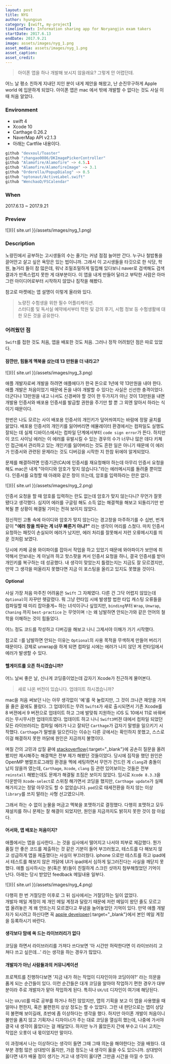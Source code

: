 ```yaml
---
layout: post
title: NYG
author: hyungsun
category: [swift, my-project]
timelineText: Information sharing app for Noryangjin exam takers
startDate: 2017.6.13
endDate: 2017.9.21
image: assets/images/nyg_1.png
asset_media: assets/images/nyg_1.png
asset_caption: 
asset_credit: 
---
```


> 아이폰 앱을 하나 개발해 보시지 않을래요? 그렇게 안 어렵던데.  

어느 날 평소 친하게 지내던 지인 분이 내게 제안을 해왔고, 난 순진무구하게 Apple world 에 입문하게 되었다. 아이폰 앱은 mac 에서 밖에 개발할 수 없다는 것도 사실 이 때 처음 알았다.

### Environment
- swift 4  
- Xcode 10
- Carthage 0.26.2
- NaverMap API v2.1.3
- 아래는 Cartfile 내용이다.  

```C
github "devxoul/Toaster"
github "zhangao0086/DKImagePickerController"
github "Alamofire/Alamofire" ~> 4.5.1
github "Alamofire/AlamofireImage" ~> 3.1
github "Orderella/PopupDialog" ~> 0.5
github "optonaut/ActiveLabel.swift"
github "WenchaoD/FSCalendar"
```

### When
2017.6.13 ~ 2017.9.21  

### Preview
![]({{ site.url }}/assets/images/nyg_1.png)

### Description
노량진에서 공부하는 고시생들의 수는 줄기는 커녕 점점 늘어만 간다. 누구나 철밥통을 끌어안고 살고 싶은 욕망은 있는 법이니까. 그래서 이 고시생들을 타깃으로 한 식당, 학원, 놀거리 들이 참 많은데, 워낙 조밀조밀하게 밀집해 있다보니 naver로 검색해도 검색결과가 만족스럽지 못한 게 대부분이다. 이 앱을 내게 만들어 달라고 부탁한 사람은 아마 그런 아이디어로부터 시작하지 않았나 짐작을 해봤다.  

참고로 마켓에는 앱 설명이 이렇게 올라와 있다.
> 노량진 수험생을 위한 필수 어플리케이션.  
> 스터디룸 및 독서실 예약에서부터 학원 및 강의 후기, 시험 정보 등 수험생활에 대한 모든 것을 공유한다.

### 어려웠던 점
`Swift`를 접한 것도 처음, 앱을 배포한 것도 처음. 그러나 정작 어려웠던 점은 따로 있었다.

#### 잠깐만, 힘들게 멕북을 샀는데 13 만원을 더 내라고?
![]({{ site.url }}/assets/images/nyg_3.png)  

애플 개발자로써 개발을 하려면 애플에다가 한국 돈으로 1년에 약 13만원을 내야 한다. 애플 개발은 처음이었기 때문에 돈을 내야 개발할 수 있다는 사실은 신선한 충격이었다. 더군다나 13만원을 내고 나서도 신경써야 할 것이 한 두가지가 아닌 것이 13만원을 내면 개발용 인증서와 배포용 인증서를 발급할 권한을 주기만 할 뿐 그 외엔 알아서 하라는 식이기  때문이다.  

한번은 나도 모르는 사이 배포용 인증서의 개인키가 덮어씌여지는 바람에 정말 골치를 앓았다. 배포용 인증서의 개인키를 잃어버리면 에뮬레이터 환경에서는 컴파일도 실행도 잘되는 데 실제 디바이스에서는 컴파일 단계에서부터 `code sign error`가 뜬다. 하지만 이 코드 사이닝 에러는 이 에러를 유발시킬 수 있는 경우의 수가 너무나 많은 데다 키체인 접근에서 관리하고 있는 개인키를 잃어버리는 것도 흔한 일은 아니기 때문에 이 에러가 인증서와 관련된 문제라는 것도 디버깅을 시작한 지 한참 뒤에야 알게되었다.  

문제를 해결하려면 인증기관(CA)에 인증서를 재요청해야 하는데 아무리 인증서 요청을 해도 mac은 내게 "아이디와 암호가 맞지 않습니다."라는 에러메시지를 돌려줄 뿐이었다. 인증서를 요청할 때 아래와 같은 창이 뜨는데, 암호를 입력하라는 란은 없다.  

![]({{ site.url }}/assets/images/nyg_2.png)  

인증서 요청을 할 때 암호를 입력하는 란도 없는데 암호가 맞지 않는다니? 무언가 잘못됐다고 생각했다.
심지어 에러를 구글링 해도 소득 없는 해결책을 해보고 되돌리기만 반복될 뿐 상황이 해결될 기미는 전혀 보이지 않았다. 

정신적인 고통 속에 아이디와 암호가 맞지 않는다는 경고창을 마주하기를 수 십번, 번개같이 **"에러 창을 띄우는 게 너무 빠른거 아냐?"** 라는 생각이 머리를 스쳤다. 마치 인증서 요청하는 패킷이 손실되어 에러가 났지만, 에러 처리를 잘못해서 저런 오류메시지를 띄운 것처럼 보였다.  

당시에 카페 공용 와이파이를 잡아서 작업을 하고 있었기 때문에 와아파이가 보안에 취약해서 안보내는 게 아닐까 하고 핫스팟을 켜서 인증서 요청을 하니, 결국 인증서를 받아 개인키를 복구하는 데 성공했다. 내 생각이 맞았는지 틀렸는지는 지금도 잘 모르겠지만, 만약 그 생각을 떠올리지 못했다면 지금 이 포스팅을 올리고 있지도 못했을 것이다. 



#### Optional
사실 가장 처음 마주친 어려움은 `Swift` 그 자체였다. 다른 건 그닥 어렵지 않았는데 `Optional`이 자꾸만 헷갈렸다. 뭐 그냥 런타임 시에 발생할 법한 타입 캐스팅 오류들을 컴파일할 때 미리 잡아줄게~ 하는 녀석이구나 싶었지만, `binding`부터 `Wrap`, `Unwrap`, `Chaning` 까지 `best-practice` 는 무엇이며 `!`는 왜 남발하면 안되는가와 같은 언어의 철학을 이해하는 것이 힘들었다. 

어느 정도 코드를 작성하고 디버깅을 해보고 나니 그제서야 이해가 가기 시작했다.  

참고로 `!`를 남발하면 안되는 이유는 `Optional`의 사용 목적을 무색하게 만들어 버리기 때문이다. 강제로 unwrap을 하게 되면 컴파일 시에는 에러가 나지 않던 게 런타임에서 에러가 발생할 수 있다. 

#### 헬게이트를 오픈 하시겠습니까?
어느 날씨 좋은 날, 신나게 코딩중이었는데 갑자기 Xcode가 친근하게 물어본다. 

> 새로 나온 버전이 있습니다. 업데이트 하시겠습니까?  

mac을 처음 써보던 나는 아무 생각없이 '예'를 꾹 눌렀지만, 그 것이 크나큰 재앙을 가져올 줄은 꿈에도 몰랐다. 그 업데이트는 무려 `Swift4`가 새로 출시되면서 기존 Xcode를 8 버젼에서 9 버젼으로 업데이트 하고 그에 발맞춰 지원하는 iOS 도 10에서 11로 바꿔버리는 무시무시한 업데이트였다. 업데이트 하고 나니 `Swift3`버젼 대에서 컴파일 되었던 모든 라이브러리는 컴파일 에러가 나고 잘되던 `Carthage`가 갑자기 말썽을 일으키기 시작했다. `Carthage`가 말썽을 일으킨다는 이슈는 다른 곳에서는 확인하지 못했고, 스스로 이걸 해결하지 못한 까닭에 원인은 지금까지 불명이다.  

며칠 간의 고민과 삽질 끝에 [stackoverflow](https://stackoverflow.com/questions/46362724/carthage-build-failed-after-updating-swift-to-version-4-0){:target="_blank"}에 공손히 질문을 올려봤지만 제시해주는 해결책은 전부 제가 해봤던 것들이었다. 당시에 짐작을 했던 원인은 OpenMP 병렬프로그래밍 환경을 멕에 세팅하면서 무언가 건드린 게 `clang`과 충돌이 났지 않을까 였는데, `Carthage`, `Xcode`, `clang` 등 관련 있어보이는 것들은 전부 `reinstall` 해봤는데도 문제가 해결될 조짐은 보이지 않았다. 임시로 `Xcode 8.3.3`을 다운받아 `Xcode-select`로 스위칭 해가면서 코딩을 했지만, `Carthage update`가 실패해가지고는 정말 아무것도 할 수 없었습니다. `pod`으로 태세전환을 하지 않는 이상 `library`를 쓰지 말라는 사형 선고였으니까.

그래서 하는 수 없이 눈물을 머금고 멕북을 포맷하기로 결정했다. 다행히 포맷하고 모두 재설치를 하니 문제는 잘 해결이 되었지만, 원인을 지금까지도 밝히지 못한 것이 참 아쉽다.

#### 어서와, 앱 배포는 처음이지? 
애플에서는 앱을 심사한다...는 것을 심사에서 떨어지고 나서야 피부로 체감했다. 뭔가 품질 안 좋은 코드를 제출하는 것 같은 기분이 들어 부끄러웠고, 테스트를 다 해보지 않고 성급하게 앱을 제출했다는 사실이 부끄러웠다. iphone 으로만 테스트를 하고 ipad에서 테스트를 해보지 않은 까닭에 UI가 ipad에서 심하게 일그러진다는 사실을 깨닫지 못했다. 애플 심사하시는 분(혹은 봇)들이 친절하게 스크린 샷까지 첨부해줬었던 기억이 난다. 아래는 당시 받았던 feedback 메일내용 일부다.  

![]({{ site.url }}/assets/images/nyg_4.png)  

다행히 한 번 거절당한 이후로 그 뒤 심사에서는 거절당하는 일이 없었다.  
개발자 메일 계정이 제 개인 메일 계정과 달랐기 때문에 저런 메일이 왔던 줄도 모르고 앱 올려놓은 게 왜 안뜨는지 모르겠다고 푸념을 늘어놓았던 기억이 있다. 만약 애플 개발자가 되시려고 하신다면 꼭 [apple developer](ttps://developer.apple.com/){:target="_blank"}에서 본인 메일 계정을 등록하시기 바란다. 


#### 생각보다 맘에 쏙 드는 라이브러리가 없다
코딩을 하면서 라이브러리를 가져다 쓰다보면 '아 시간만 허락한다면 이 라이브러리 고쳐다 쓰고 싶은데...' 라는 생각을 하는 경우가 많았다. 


#### 개발자가 아닌 사람들과의 커뮤니케이션
프로젝트를 진행하다보면 '지금 내가 하는 작업이 디자인이야 코딩이야?' 라는 의문을 품게 되는 순간들이 있다. 이런 순간들은 대개 코딩을 알아야 작업하기 편한 경우가 대부분이라 주로 개발자가 맡아 작업하게 된다. 
특히나 `UX/UI` 디자인이 여기에 해당된다.  

나는 `UX/UI`를 따로 공부를 하거나 하진 않았지만, 앱의 기획을 보고 이 앱을 사용했을 때 얼마나 편한지, 혹은 불편한지 상상 정도는 할 수 있었다. 그런 내 판단으로는 앱이 상당히 불편해 보이길래, 초반에 좀 이상하다는 생각을 했다. 하지만 아이폰 개발이 처음이니 불만을 품지 않고 기획자나 디자이너가 주는 대로 코딩을 열심히 했는데, 나중에 가서야 결국 내 생각이 옳았다는 걸 깨달았다. 하지만 누가 옳았든지 간에 부수고 다시 고치는 작업은 오롯이 내 몫이었지만 말이다.  

이 과정에서 나는 이상하다는 생각이 들면 그때 그때 의논을 해야한다는 것을 배웠다. 대부분 경험 많은 상대방이 옳지만, 가끔 정도는 내 생각이 옳을 수도 있으니까. 상대방이 옳다면 내가 배울 점이 생기는 거고 내 생각이 옳다면 그만큼 시간을 아낄 수 있다. 
